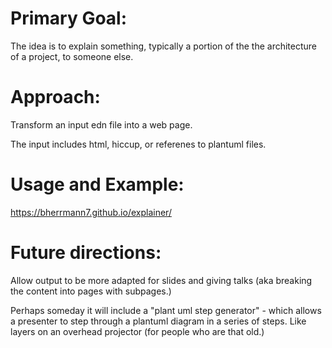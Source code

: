 
# Primary Goal:

The idea is to explain something, typically a portion of the the
architecture of a project, to someone else.

# Approach:

Transform an input edn file into a web page.

The input includes html, hiccup, or referenes to plantuml files.

# Usage and Example:

https://bherrmann7.github.io/explainer/

# Future directions:

Allow output to be more adapted for slides and giving talks (aka
breaking the content into pages with subpages.)

Perhaps someday it will include a "plant uml step generator" - which
allows a presenter to step through a plantuml diagram in a series of
steps.  Like layers on an overhead projector (for people who are that
old.)



